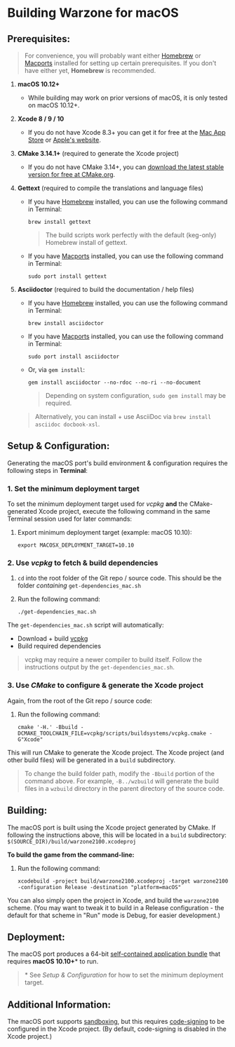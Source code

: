 # Building Warzone for macOS

## Prerequisites:

> For convenience, you will probably want either [Homebrew](https://brew.sh) or [Macports](https://www.macports.org/install.php) installed for setting up certain prerequisites. If you don't have either yet, **Homebrew** is recommended.

1. **macOS 10.12+**
    - While building may work on prior versions of macOS, it is only tested on macOS 10.12+.

2. **Xcode 8 / 9 / 10**
    - If you do not have Xcode 8.3+ you can get it for free at the [Mac App Store](https://itunes.apple.com/us/app/xcode/id497799835?mt=12) or [Apple's website](http://developer.apple.com/technology/xcode.html).

3. **CMake 3.14.1+** (required to generate the Xcode project)
    - If you do not have CMake 3.14+, you can [download the latest stable version for free at CMake.org](https://cmake.org/download/#latest).

4. **Gettext** (required to compile the translations and language files)
    - If you have [Homebrew](https://brew.sh) installed, you can use the following command in Terminal:
        ```shell
        brew install gettext
        ```
        > The build scripts work perfectly with the default (keg-only) Homebrew install of gettext.
    - If you have [Macports](https://www.macports.org/install.php) installed, you can use the following command in Terminal:
        ```shell
        sudo port install gettext
        ```

5. **Asciidoctor** (required to build the documentation / help files)
    - If you have [Homebrew](https://brew.sh) installed, you can use the following command in Terminal:
        ```shell
        brew install asciidoctor
        ```
    - If you have [Macports](https://www.macports.org/install.php) installed, you can use the following command in Terminal:
        ```shell
        sudo port install asciidoctor
        ```
    - Or, via `gem install`:
        ```shell
        gem install asciidoctor --no-rdoc --no-ri --no-document
        ```
        > Depending on system configuration, `sudo gem install` may be required.

    > Alternatively, you can install + use AsciiDoc via `brew install asciidoc docbook-xsl`.


## Setup & Configuration:

Generating the macOS port's build environment & configuration requires the following steps in **Terminal**: 

### 1. Set the minimum deployment target

To set the minimum deployment target used for _vcpkg_ **and** the CMake-generated Xcode project,
execute the following command in the same Terminal session used for later commands:

1. Export minimum deployment target (example: macOS 10.10):
   ```shell
   export MACOSX_DEPLOYMENT_TARGET=10.10
   ```

### 2. Use _vcpkg_ to fetch & build dependencies

1. `cd` into the root folder of the Git repo / source code.
    This should be the folder *containing* `get-dependencies_mac.sh`

2. Run the following command:
   ```shell
   ./get-dependencies_mac.sh
   ```

The `get-dependencies_mac.sh` script will automatically:
   - Download + build [vcpkg](https://github.com/microsoft/vcpkg)
   - Build required dependencies
   
> vcpkg may require a newer compiler to build itself. Follow the instructions output by the `get-dependencies_mac.sh`.

### 3. Use _CMake_ to configure & generate the Xcode project

Again, from the root of the Git repo / source code:

1. Run the following command:
   ```shell
   cmake '-H.' -Bbuild -DCMAKE_TOOLCHAIN_FILE=vcpkg/scripts/buildsystems/vcpkg.cmake -G"Xcode"
   ```

This will run CMake to generate the Xcode project. The Xcode project (and other build files) will be generated in a `build` subdirectory.

> To change the build folder path, modify the `-Bbuild` portion of the command above. For example, `-B../wzbuild` will generate the build files in a `wzbuild` directory in the parent directory of the source code.


## Building:

The macOS port is built using the Xcode project generated by CMake. If following the instructions above, this will be located in a `build` subdirectory:
`$(SOURCE_DIR)/build/warzone2100.xcodeproj`

**To build the game from the command-line:**

1. Run the following command:
    ```shell
    xcodebuild -project build/warzone2100.xcodeproj -target warzone2100 -configuration Release -destination "platform=macOS"
    ```

You can also simply open the project in Xcode, and build the `warzone2100` scheme. (You may want to tweak it to build in a Release configuration - the default for that scheme in "Run" mode is Debug, for easier development.)


## Deployment:

The macOS port produces a 64-bit [self-contained application bundle](https://developer.apple.com/library/content/documentation/CoreFoundation/Conceptual/CFBundles/BundleTypes/BundleTypes.html#//apple_ref/doc/uid/10000123i-CH101-SW13) that requires **macOS 10.10+**\* to run.

> \* See _Setup & Configuration_ for how to set the minimum deployment target.


## Additional Information:

The macOS port supports [sandboxing](https://developer.apple.com/library/content/documentation/Security/Conceptual/AppSandboxDesignGuide/AboutAppSandbox/AboutAppSandbox.html), but this requires [code-signing](https://developer.apple.com/library/content/documentation/Security/Conceptual/CodeSigningGuide/Introduction/Introduction.html) to be configured in the Xcode project.
(By default, code-signing is disabled in the Xcode project.)
